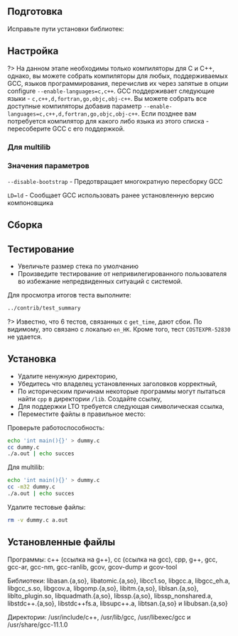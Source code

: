 <pkg :name="'gcc'" instsize showsbu2></pkg>
<script>
		new Vue({
		el: '#main',
		data: { package: {} },
		mounted: function () {
				this.getPackage('gcc');
		},
		methods: {
			getPackage: function(name) {
					getPackage(name)
					.then(response => this.package = response);
			},
		}
  })
</script>

## Подготовка

Исправьте пути установки библиотек:

<package-script :package="'gcc'" :type="'prepare'"></package-script>

## Настройка

?> На данном этапе необходимы только компиляторы для C и C++, однако, вы можете собрать компиляторы для любых, поддерживаемых GCC, языков программирования, перечислив их через запятые в опции configure `--enable-languages=c,c++`. GCC поддерживает следующие языки - `c,c++,d,fortran,go,objc,obj-c++`. Вы можете собрать все доступные компиляторы добавив параметр `--enable-languages=c,c++,d,fortran,go,objc,obj-c++`. Если позднее вам потребуется компилятор для какого либо языка из этого списка - пересоберите GCC с его поддержкой.

<package-script :package="'gcc'" :type="'configure'"></package-script>

### Для multilib

<package-script :package="'gcc'" :type="'multi_configure'"></package-script>

### Значения параметров

`--disable-bootstrap` - Предотвращает многократную пересборку GCC

`LD=ld` - Сообщает GCC использовать ранее установленную версию компоновщика

## Сборка

<package-script :package="'gcc'" :type="'build'"></package-script>

## Тестирование

* Увеличьте размер стека по умолчанию
* Произведите тестирование от непривилегированного пользователя во избежание непредвиденных ситуаций с системой.

<package-script :package="'gcc'" :type="'test'"></package-script>

Для просмотра итогов теста выполните:

```bash
../contrib/test_summary
```

?> Известно, что 6 тестов, связанных с `get_time`, дают сбои. По видимому, это связано с локалью `en_HK`. Кроме того, тест `COSTEXPR-52830` не удается. 

## Установка

<package-script :package="'gcc'" :type="'install'"></package-script>

- Удалите ненужную директорию,
- Убедитесь что владелец установленных заголовков корректный,
- По историческим причинам некоторые программы могут пытаться найти `cpp` в директории `/lib`. Создайте ссылку,
- Для поддержки LTO требуется следующая символическая ссылка,
- Переместите файлы в правильное место:

<package-script :package="'gcc'" :type="'postinstall'"></package-script>

Проверьте работоспособность:

```bash
echo 'int main(){}' > dummy.c
cc dummy.c
./a.out | echo succes
```

Для multilib:

```bash
echo 'int main(){}' > dummy.c
cc -m32 dummy.c
./a.out | echo succes
```

Удалите тестовые файлы:

```bash
rm -v dummy.c a.out
```

## Установленные файлы

Программы:  c++ (ссылка на g++), cc (ссылка на gcc), cpp, g++, gcc, gcc-ar, gcc-nm, gcc-ranlib, gcov, gcov-dump и gcov-tool

Библиотеки:  libasan.{a,so}, libatomic.{a,so}, libcc1.so, libgcc.a, libgcc_eh.a, libgcc_s.so, libgcov.a, libgomp.{a,so}, libitm.{a,so}, liblsan.{a,so}, liblto_plugin.so, libquadmath.{a,so}, libssp.{a,so}, libssp_nonshared.a, libstdc++.{a,so}, libstdc++fs.a, libsupc++.a, libtsan.{a,so} и libubsan.{a,so}

Директории:  /usr/include/c++, /usr/lib/gcc, /usr/libexec/gcc и /usr/share/gcc-11.1.0
